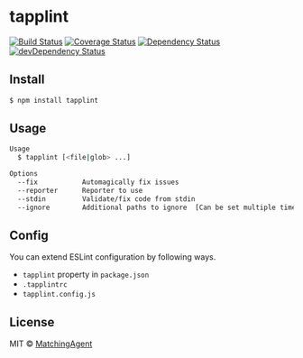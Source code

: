 # tapplint

[![Build Status](https://travis-ci.org/MatchingAgent/tapplint.svg?branch=master)](https://travis-ci.org/MatchingAgent/tapplint)
[![Coverage Status](https://coveralls.io/repos/github/MatchingAgent/tapplint/badge.svg?branch=master)](https://coveralls.io/github/MatchingAgent/tapplint?branch=master)
[![Dependency Status](https://david-dm.org/MatchingAgent/tapplint.svg)](https://david-dm.org/MatchingAgent/tapplint)
[![devDependency Status](https://david-dm.org/MatchingAgent/tapplint/dev-status.svg)](https://david-dm.org/MatchingAgent/tapplint?type=dev)

## Install

```bash
$ npm install tapplint
```

## Usage

```bash
Usage
  $ tapplint [<file|glob> ...]

Options
  --fix           Automagically fix issues
  --reporter      Reporter to use
  --stdin         Validate/fix code from stdin
  --ignore        Additional paths to ignore  [Can be set multiple times]
```

## Config

You can extend ESLint configuration by following ways.

- `tapplint` property in `package.json`
- `.tapplintrc`
- `tapplint.config.js`

## License

MIT © [MatchingAgent](https://github.com/MatchingAgent)
